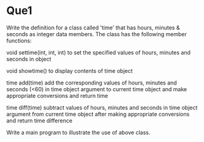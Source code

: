 # Que1

Write the definition for a class called 'time' that has hours, minutes & seconds as integer data members. The class has the following member functions:

void settime(int, int, int) to set the specified values of hours, minutes and seconds in object

void showtime() to display contents of time object

time add(time) add the corresponding values of hours, minutes and seconds (<60) in time object argument to current time object and make appropriate conversions and return time

time diff(time) subtract values of hours, minutes and seconds in time object argument from current time object after making appropriate conversions and return time difference

Write a main program to illustrate the use of above class.
